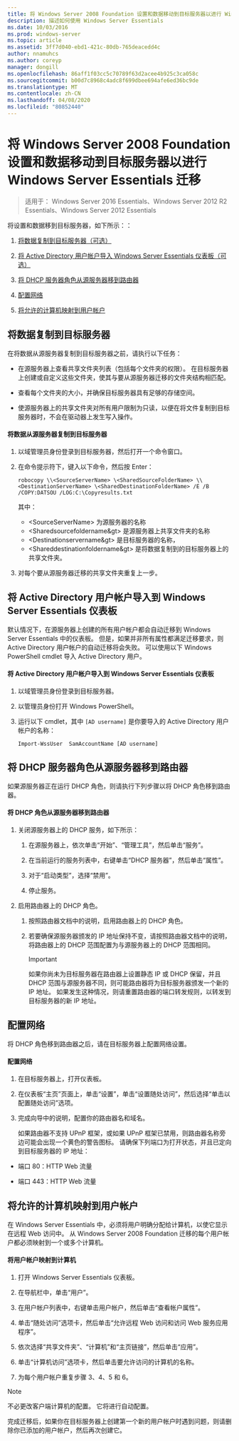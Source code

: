 ```yaml
---
title: 将 Windows Server 2008 Foundation 设置和数据移动到目标服务器以进行 Windows Server Essentials 迁移
description: 描述如何使用 Windows Server Essentials
ms.date: 10/03/2016
ms.prod: windows-server
ms.topic: article
ms.assetid: 3ff7d040-ebd1-421c-80db-765deacedd4c
author: nnamuhcs
ms.author: coreyp
manager: dongill
ms.openlocfilehash: 86aff1f03cc5c70789f63d2acee4b925c3ca058c
ms.sourcegitcommit: b00d7c8968c4adc8f699dbee694afe6ed36bc9de
ms.translationtype: MT
ms.contentlocale: zh-CN
ms.lasthandoff: 04/08/2020
ms.locfileid: "80852440"
---
```

# <a name="move-windows-server-2008-foundation-settings-and-data-to-the-destination-server-for-windows-server-essentials-migration"></a>将 Windows Server 2008 Foundation 设置和数据移动到目标服务器以进行 Windows Server Essentials 迁移

>适用于： Windows Server 2016 Essentials、Windows Server 2012 R2 Essentials、Windows Server 2012 Essentials

将设置和数据移到目标服务器，如下所示：：

1. [将数据复制到目标服务器（可选）](#copy-data-to-the-destination-server)

2. [将 Active Directory 用户帐户导入 Windows Server Essentials 仪表板（可选）](#import-active-directory-user-accounts-to-the-windows-server-essentials-dashboard)

3. [将 DHCP 服务器角色从源服务器移到路由器](#move-the-dhcp-server-role-from-the-source-server-to-the-router)

4. [配置网络](#configure-the-network) 

5. [将允许的计算机映射到用户帐户](#map-permitted-computers-to-user-accounts)
  
## <a name="copy-data-to-the-destination-server"></a>将数据复制到目标服务器
 在将数据从源服务器复制到目标服务器之前，请执行以下任务：  
  
- 在源服务器上查看共享文件夹列表（包括每个文件夹的权限）。 在目标服务器上创建或自定义这些文件夹，使其与要从源服务器迁移的文件夹结构相匹配。  
  
- 查看每个文件夹的大小，并确保目标服务器具有足够的存储空间。  
  
- 使源服务器上的共享文件夹对所有用户限制为只读，以便在将文件复制到目标服务器时，不会在驱动器上发生写入操作。  
  
#### <a name="to-copy-data-from-the-source-server-to-the-destination-server"></a>将数据从源服务器复制到目标服务器  
  
1.  以域管理员身份登录到目标服务器，然后打开一个命令窗口。  
  
2.  在命令提示符下，键入以下命令，然后按 Enter：  
  
    `robocopy \\<SourceServerName> \<SharedSourceFolderName> \\<DestinationServerName> \<SharedDestinationFolderName> /E /B /COPY:DATSOU /LOG:C:\Copyresults.txt`  
  
     其中：
     - \<SourceServerName\> 为源服务器的名称
     - \<Sharedsourcefoldername&gt\> 是源服务器上共享文件夹的名称
     - \<Destinationservername&gt\> 是目标服务器的名称，
     - \<Shareddestinationfoldername&gt\> 是将数据复制到的目标服务器上的共享文件夹。  
  
3.  对每个要从源服务器迁移的共享文件夹重复上一步。  
  
## <a name="import-active-directory-user-accounts-to-the-windows-server-essentials-dashboard"></a>将 Active Directory 用户帐户导入到 Windows Server Essentials 仪表板
 默认情况下，在源服务器上创建的所有用户帐户都会自动迁移到 Windows Server Essentials 中的仪表板。 但是，如果并非所有属性都满足迁移要求，则 Active Directory 用户帐户的自动迁移将会失败。 可以使用以下 Windows PowerShell cmdlet 导入 Active Directory 用户。  
  
#### <a name="to-import-an-active-directory-user-account-to-the-windows-server-essentials-dashboard"></a>将 Active Directory 用户帐户导入到 Windows Server Essentials 仪表板
  
1.  以域管理员身份登录到目标服务器。  
  
2.  以管理员身份打开 Windows PowerShell。  
  
3.  运行以下 cmdlet，其中 `[AD username]` 是你要导入的 Active Directory 用户帐户的名称：  
  
     `Import-WssUser  SamAccountName [AD username]`  
  
## <a name="move-the-dhcp-server-role-from-the-source-server-to-the-router"></a>将 DHCP 服务器角色从源服务器移到路由器
 如果源服务器正在运行 DHCP 角色，则请执行下列步骤以将 DHCP 角色移到路由器。  
  
#### <a name="to-move-the-dhcp-role-from-the-source-server-to-the-router"></a>将 DHCP 角色从源服务器移到路由器  
  
1.  关闭源服务器上的 DHCP 服务，如下所示：  
  
    1.  在源服务器上，依次单击“开始”、“管理工具”，然后单击“服务”。  
  
    2.  在当前运行的服务列表中，右键单击“DHCP 服务器”，然后单击“属性”。  
  
    3.  对于“启动类型”，选择“禁用”。  
  
    4.  停止服务。  
  
2.  启用路由器上的 DHCP 角色。  
  
    1.  按照路由器文档中的说明，启用路由器上的 DHCP 角色。  
  
    2.  若要确保源服务器颁发的 IP 地址保持不变，请按照路由器文档中的说明，将路由器上的 DHCP 范围配置为与源服务器上的 DHCP 范围相同。  
  
        > [!IMPORTANT]
        >  如果你尚未为目标服务器在路由器上设置静态 IP 或 DHCP 保留，并且 DHCP 范围与源服务器不同，则可能路由器将为目标服务器颁发一个新的 IP 地址。 如果发生这种情况，则请重置路由器的端口转发规则，以转发到目标服务器的新 IP 地址。  
  
## <a name="configure-the-network"></a>配置网络
 将 DHCP 角色移到路由器之后，请在目标服务器上配置网络设置。  
  
#### <a name="to-configure-the-network"></a>配置网络  
  
1. 在目标服务器上，打开仪表板。  
  
2. 在仪表板“主页”页面上，单击“设置”，单击“设置随处访问”，然后选择“单击以配置随处访问”选项。  
  
3. 完成向导中的说明，配置你的路由器名和域名。  
  
   如果路由器不支持 UPnP 框架，或如果 UPnP 框架已禁用，则路由器名称旁边可能会出现一个黄色的警告图标。 请确保下列端口为打开状态，并且已定向到目标服务器的 IP 地址：  
  
-   端口 80：HTTP Web 流量  
  
-   端口 443：HTTP Web 流量  
  
## <a name="map-permitted-computers-to-user-accounts"></a>将允许的计算机映射到用户帐户  
 在 Windows Server Essentials 中，必须将用户明确分配给计算机，以使它显示在远程 Web 访问中。 从 Windows Server 2008 Foundation 迁移的每个用户帐户都必须映射到一个或多个计算机。  
  
#### <a name="to-map-user-accounts-to-computers"></a>将用户帐户映射到计算机  
  
1.  打开 Windows Server Essentials 仪表板。  
  
2.  在导航栏中，单击“用户”。  
  
3.  在用户帐户列表中，右键单击用户帐户，然后单击“查看帐户属性”。  
  
4.  单击“随处访问”选项卡，然后单击“允许远程 Web 访问和访问 Web 服务应用程序”。  
  
5.  依次选择“共享文件夹”、“计算机”和“主页链接”，然后单击“应用”。  
  
6.  单击“计算机访问”选项卡，然后单击要允许访问的计算机的名称。  
  
7.  为每个用户帐户重复步骤 3、4、5 和 6。  
  
> [!NOTE]
> 不必更改客户端计算机的配置。 它将进行自动配置。  
>
> 完成迁移后，如果你在目标服务器上创建第一个新的用户帐户时遇到问题，则请删除你已添加的用户帐户，然后再次创建它。
